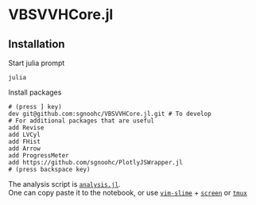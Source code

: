 # VBSVVHCore.jl

## Installation

Start julia prompt

    julia

Install packages

    # (press ] key)
    dev git@github.com:sgnoohc/VBSVVHCore.jl.git # To develop
    # For additional packages that are useful
    add Revise
    add LVCyl
    add FHist
    add Arrow
    add ProgressMeter
    add https://github.com/sgnoohc/PlotlyJSWrapper.jl
    # (press backspace key)

The analysis script is [`analysis.jl`](https://github.com/sgnoohc/VBSVVHCore.jl/blob/main/scripts/analysis.jl).  
One can copy paste it to the notebook, or use [`vim-slime`](https://github.com/jpalardy/vim-slime) + [`screen`](https://www.gnu.org/software/screen/) or [`tmux`](https://github.com/tmux/tmux/wiki)
